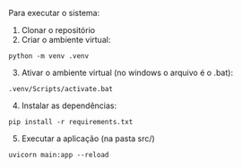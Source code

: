 Para executar o sistema:

1. Clonar o repositório
2. Criar o ambiente virtual:
```console
python -m venv .venv
```
3. Ativar o ambiente virtual (no windows o arquivo é o .bat):
```console
.venv/Scripts/activate.bat
```
4. Instalar as dependências:
```console
pip install -r requirements.txt
```
5. Executar a aplicação (na pasta src/)
```console
uvicorn main:app --reload
```
